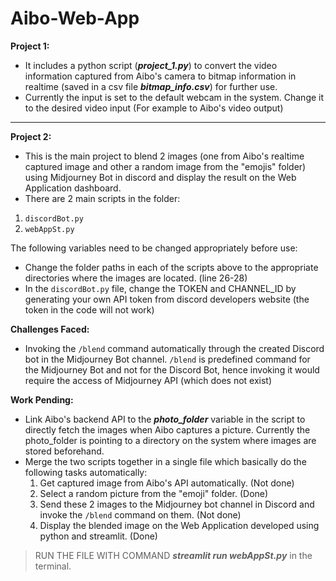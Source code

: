 # Aibo-Web-App

**Project 1:**
- It includes a python script (**_project_1.py_**) to convert the video information captured from Aibo's camera to bitmap information in realtime (saved in a csv file **_bitmap_info.csv_**) for further use.
- Currently the input is set to the default webcam in the system. Change it to the desired video input (For example to Aibo's video output)

<hr>

**Project 2:**
- This is the main project to blend 2 images (one from Aibo's realtime captured image and other a random image from the "emojis" folder) using Midjourney Bot in discord and display the result on the Web Application dashboard.
- There are 2 main scripts in the folder: <br>
1. `discordBot.py`
2. `webAppSt.py`

The following variables need to be changed appropriately before use:
- Change the folder paths in each of the scripts above to the appropriate directories where the images are located. (line 26-28)
- In the `discordBot.py` file, change the TOKEN and CHANNEL_ID by generating your own API token from discord developers website (the token in the code will not work)

**Challenges Faced:**
- Invoking the `/blend` command automatically through the created Discord bot in the Midjourney Bot channel. `/blend` is predefined command for the Midjourney Bot and not for the Discord Bot, hence invoking it would require the access of Midjourney API (which does not exist)

**Work Pending:**
- Link Aibo's backend API to the **_photo_folder_** variable in the script to directly fetch the images when Aibo captures a picture. Currently the photo_folder is pointing to a directory on the system where images are stored beforehand.
- Merge the two scripts together in a single file which basically do the following tasks automatically:
    1. Get captured image from Aibo's API automatically. (Not done)
    2. Select a random picture from the "emoji" folder. (Done)
    3. Send these 2 images to the Midjourney bot channel in Discord and invoke the `/blend` command on them. (Not done)
    4. Display the blended image on the Web Application developed using python and streamlit. (Done)


 > RUN THE FILE WITH COMMAND  _**streamlit run webAppSt.py**_ in the terminal.
